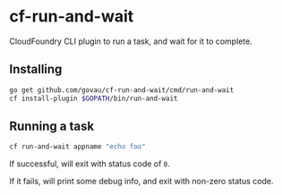 # cf-run-and-wait

CloudFoundry CLI plugin to run a task, and wait for it to complete.

## Installing

```bash
go get github.com/govau/cf-run-and-wait/cmd/run-and-wait
cf install-plugin $GOPATH/bin/run-and-wait
```

## Running a task

```bash
cf run-and-wait appname "echo foo"
```

If successful, will exit with status code of `0`.

If it fails, will print some debug info, and exit with non-zero status code.
